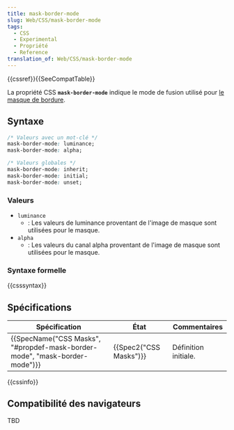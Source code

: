 ```yaml
---
title: mask-border-mode
slug: Web/CSS/mask-border-mode
tags:
  - CSS
  - Experimental
  - Propriété
  - Reference
translation_of: Web/CSS/mask-border-mode
---
```

{{cssref}}{{SeeCompatTable}}

La propriété CSS **`mask-border-mode`** indique le mode de fusion utilisé pour [le masque de bordure](/fr/docs/Web/CSS/mask-border).

## Syntaxe

```css
/* Valeurs avec un mot-clé */
mask-border-mode: luminance;
mask-border-mode: alpha;

/* Valeurs globales */
mask-border-mode: inherit;
mask-border-mode: initial;
mask-border-mode: unset;
```

### Valeurs

- `luminance`
  - : Les valeurs de luminance proventant de l'image de masque sont utilisées pour le masque.
- `alpha`
  - : Les valeurs du canal alpha proventant de l'image de masque sont utilisées pour le masque.

### Syntaxe formelle

{{csssyntax}}

## Spécifications

| Spécification                                                                                        | État                         | Commentaires         |
| ---------------------------------------------------------------------------------------------------- | ---------------------------- | -------------------- |
| {{SpecName("CSS Masks", "#propdef-mask-border-mode", "mask-border-mode")}} | {{Spec2("CSS Masks")}} | Définition initiale. |

{{cssinfo}}

## Compatibilité des navigateurs

TBD
